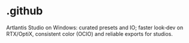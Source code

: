 # .github
Artlantis Studio on Windows: curated presets and IO; faster look‑dev on RTX/OptiX, consistent color (OCIO) and reliable exports for studios.
